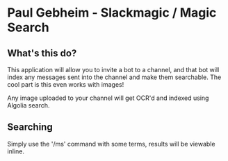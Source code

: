 # Paul Gebheim - Slackmagic / Magic Search

## What's this do?

This application will allow you to invite a bot to a channel, and that bot will index any messages sent into the channel and make them searchable. The cool part is this even works with images!

Any image uploaded to your channel will get OCR'd and indexed using Algolia search.

## Searching

Simply use the '/ms' command with some terms, results will be viewable inline.
